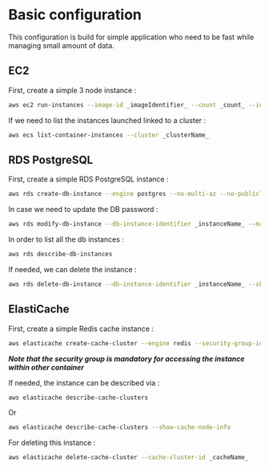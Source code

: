 # Basic configuration

This configuration is build for simple application who need to be fast while managing small amount of data.

## EC2

First, create a simple 3 node instance :

```bash
aws ec2 run-instances --image-id _imageIdentifier_ --count _count_ --instance-type t2.micro --iam-instance-profile Name=ecsInstanceRole --key-name _sshKeysName_ --security-group-ids _securityGroup_
```

If we need to list the instances launched linked to a cluster :

```bash
aws ecs list-container-instances --cluster _clusterName_
```

## RDS PostgreSQL

First, create a simple RDS PostgreSQL instance :

```bash
aws rds create-db-instance --engine postgres --no-multi-az --no-publicly-accessible --vpc-security-group-ids _securityGroup_ --db-instance-class db.t2.micro --allocated-storage 20 --db-instance-identifier _instanceName_ --db-name _dbName_ --master-username _username_ --master-user-password _userpassword_
```

In case we need to update the DB password :

```bash
aws rds modify-db-instance --db-instance-identifier _instanceName_ --master-user-password _userpassword_
```

In order to list all the db instances :

```bash
aws rds describe-db-instances
```

If needed, we can delete the instance :

```bash
aws rds delete-db-instance --db-instance-identifier _instanceName_ --skip-final-snapshot
```

## ElastiCache

First, create a simple Redis cache instance :

```bash
aws elasticache create-cache-cluster --engine redis --security-group-ids _securityGroup_ --cache-node-type cache.t2.micro --num-cache-nodes 1 --cache-cluster-id _cacheName_
```
**_Note that the security group is mandatory for accessing the instance within other container_**

If needed, the instance can be described via :

```bash
aws elasticache describe-cache-clusters
```

Or

```bash
aws elasticache describe-cache-clusters --show-cache-node-info
```

For deleting this instance :

```bash
aws elasticache delete-cache-cluster --cache-cluster-id _cacheName_
```
